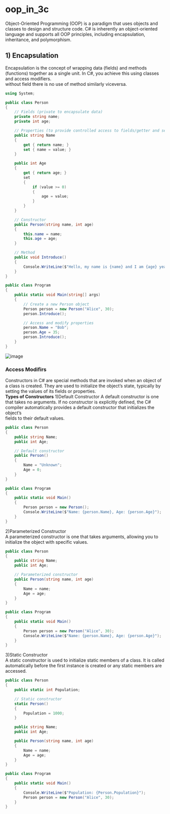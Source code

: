 # oop_in_3c

Object-Oriented Programming (OOP) is a paradigm that uses objects and classes to design and structure code. C# is inherently an object-oriented language and supports all OOP principles, including encapsulation, inheritance, and polymorphism.   
## 1) Encapsulation
Encapsulation is the concept of wrapping data (fields) and methods (functions) together as a single unit. In C#, you achieve this using classes and access modifiers.  
without field there is no use of method similarly viceversa.
```c#
using System;

public class Person
{
    // Fields (private to encapsulate data)
    private string name;
    private int age;

    // Properties (to provide controlled access to fields/getter and setter is called as property)
    public string Name
    {
        get { return name; }
        set { name = value; }
    }

    public int Age
    {
        get { return age; }
        set
        {
            if (value >= 0)
            {
                age = value;
            }
        }
    }

    // Constructor 
    public Person(string name, int age)
    {
        this.name = name;
        this.age = age;
    }

    // Method
    public void Introduce()
    {
        Console.WriteLine($"Hello, my name is {name} and I am {age} years old.");
    }
}

public class Program
{
    public static void Main(string[] args)
    {
        // Create a new Person object
        Person person = new Person("Alice", 30);
        person.Introduce();

        // Access and modify properties
        person.Name = "Bob";
        person.Age = 35;
        person.Introduce();
    }
}

```

![image](https://github.com/user-attachments/assets/d4701803-4975-4022-bd9a-eec574012873)

### Access Modifirs  
Constructors in C# are special methods that are invoked when an object of a class is created. They are used to initialize the object’s state, typically by setting the values of its fields or properties.   
**Types of Constructors**
1)Default Constructor
A default constructor is one that takes no arguments. If no constructor is explicitly defined, the C# compiler automatically provides a default constructor that initializes the object’s   
fields to their default values.   
```c#
public class Person
{
    public string Name;
    public int Age;

    // Default constructor
    public Person()
    {
        Name = "Unknown";
        Age = 0;
    }
}

public class Program
{
    public static void Main()
    {
        Person person = new Person();
        Console.WriteLine($"Name: {person.Name}, Age: {person.Age}");
    }
}

```
2)Parameterized Constructor  
A parameterized constructor is one that takes arguments, allowing you to initialize the object with specific values.  
```c#
public class Person
{
    public string Name;
    public int Age;

    // Parameterized constructor
    public Person(string name, int age)
    {
        Name = name;
        Age = age;
    }
}

public class Program
{
    public static void Main()
    {
        Person person = new Person("Alice", 30);
        Console.WriteLine($"Name: {person.Name}, Age: {person.Age}");
    }
}
```
3)Static Constructor   
A static constructor is used to initialize static members of a class. It is called automatically before the first instance is created or any static members are accessed.  
```c#
public class Person
{
    public static int Population;

    // Static constructor
    static Person()
    {
        Population = 1000;
    }

    public string Name;
    public int Age;

    public Person(string name, int age)
    {
        Name = name;
        Age = age;
    }
}

public class Program
{
    public static void Main()
    {
        Console.WriteLine($"Population: {Person.Population}");
        Person person = new Person("Alice", 30);
    }
}

```


